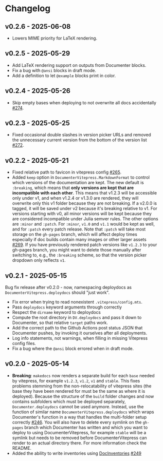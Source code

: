 # Changelog

## v0.2.6 - 2025-06-08
- Lowers MIME priority for LaTeX rendering.

## v0.2.5 - 2025-05-29
- Add LaTeX rendering support on outputs from Documenter blocks.
- Fix a bug with `@ansi` blocks in draft mode.
- Add a definition to let `@example` blocks print in color.

## v0.2.4 - 2025-05-26

- Skip empty bases when deploying to not overwrite all docs accidentally [#274](https://github.com/LuxDL/DocumenterVitepress.jl/pull/274).

## v0.2.3 - 2025-05-25

- Fixed occasional double slashes in version picker URLs and removed the unnecessary current version from the bottom of the version list [#272](https://github.com/LuxDL/DocumenterVitepress.jl/pull/272).

## v0.2.2 - 2025-05-21

- Fixed relative path to favicon in vitepress config [#265](https://github.com/LuxDL/DocumenterVitepress.jl/pull/265).
- Added `keep` option in `DocumenterVitepress.MarkdownFormat` to control which versions of the documentation are kept. The new default is `:breaking`, which means that **only versions are kept that are incompatible with each other**. This means that v1.2.3 will be accessible only under v1, and when v1.2.4 or v1.3.0 are rendered, they will overwrite only this v1 folder because they are not breaking. If a v2.0.0 is tagged, it will be saved under v2 because it's breaking relative to v1. For versions starting with v0, all minor versions will be kept because they are considered incompatible under Julia semver rules. The other options are `:minor` and `:patch`. For `:minor`, `v1.0` and `v1.1` would be kept as well, and for `:patch` every patch release. Note that `:patch` will take most storage on the `gh-pages` branch, which will affect deploy times especially if doc builds contain many images or other larger assets [#269](https://github.com/LuxDL/DocumenterVitepress.jl/pull/269). If you have previously rendered patch versions like `v1.2.3` to your gh-pages branch, you might want to delete those manually after switching to, e.g., the `:breaking` scheme, so that the version picker dropdown only reflects `v1`.

## v0.2.1 - 2025-05-15
Bug fix release after v0.2.0 - now, namespacing deploydocs as `DocumenterVitepress.deploydocs` should "just work".

- Fix error when trying to read nonexistent `.vitepress/config.mts`.
- Pass `deploydocs` keyword arguments through correctly
- Respect the `dirname` keyword to deploydocs
- Compute the root directory in `DV.deploydocs` and pass it down to Documenter, so that relative `target` paths work.
- Add the correct path to the Github Actions post status JSON that Documenter pushes, by invoking it ourselves after all deployments.
- Log info statements, not warnings, when filling in missing Vitepress config files.
- Fix a bug where the `@ansi` block errored when in draft mode.

## v0.2.0 - 2025-05-14

- **Breaking**: `makedocs` now renders a separate build for each `base` needed by vitepress, for example `v1.2.3`, `v1.2`, `v1` and `stable`. This fixes problems stemming from the non-relocatability of vitepress sites (the base they have been rendered for must be the same as where it is deployed). Because the structure of the `build` folder changes and now contains subfolders which must be deployed separately, `Documenter.deploydocs` cannot be used anymore. Instead, use the function of similar name `DocumenterVitepress.deploydocs` which wraps Documenter's function in a way that handles the multi-folder setup correctly [#246](https://github.com/LuxDL/DocumenterVitepress.jl/pull/246). You will also have to delete every symlink on the `gh-pages` branch which Documenter has written and which you want to deploy to using DocumenterVitepress, for example `stable` will be a symlink but needs to be removed before DocumenterVitepress can render to an actual directory there. For more information check the README.
- Added the ability to write inventories using [DocInventories](https://github.com/JuliaDocs/DocInventories.jl) [#249](https://github.com/LuxDL/DocumenterVitepress.jl/pull/249)
